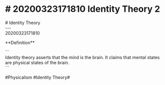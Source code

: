 # \# 20200323171810 Identity Theory 2

\# Identity Theory\
\-\--\
20200323171810

\*\*Definition\*\*

\`\`\`\
Identity theory asserts that the mind is the brain. It claims that mental states are physical states of the brain.\
\`\`\`

\#Physicalism \#Identity Theory\#
